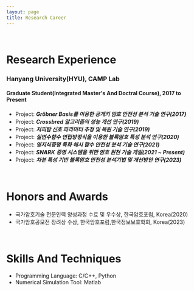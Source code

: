 ```yaml
---
layout: page
title: Research Career
---
```


<br/>


# Research Experience

### Hanyang University(HYU), CAMP Lab
#### Graduate Student(Integrated Master's And Doctral Course), 2017 to Present

* Project: _**Gröbner Basis를 이용한 공개키 암호 안전성 분석 기술 연구(2017)**_
* Project: _**Crossbred 알고리즘의 성능 개선 연구(2019)**_
* Project: _**저피탐 신호 파라미터 추정 및 복원 기술 연구(2019)**_
* Project: _**실변수함수 연립방정식을 이용한 블록암호 특성 분석 연구(2020)**_
* Project: _**영지식증명 특화 해시 함수 안전성 분석 기술 연구(2021)**_
* Project: _**SNARK 증명 시스템을 위한 암호 원천 기술 개발(2021 ~ Present)**_
* Project: _**차분 특성 기반 블록암호 안전성 분석기법 및 개선방안 연구(2023)**_


<br/>

# Honors and Awards

* 국가암호기술 전문인력 양성과정 수료 및 우수상, 한국암호포럼, Korea(2020)
* 국가암호공모전 장려상 수상, 한국암호포럼,한국정보보호학회, Korea(2023)


<br/>

# Skills And Techniques

* Programming Language: C/C++, Python
* Numerical Simulation Tool: Matlab
